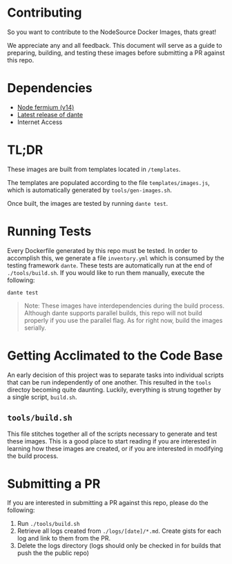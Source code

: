 # Contributing

So you want to contribute to the NodeSource Docker Images, thats great!

We appreciate any and all feedback. This document will serve as a guide to preparing, building, and testing these images before submitting a PR against this repo.

# Dependencies

* [Node fermium (v14)](https://github.com/nodesource/distributions#installation-instructions)
* [Latest release of dante](https://github.com/retrohacker/dante)
* Internet Access

# TL;DR

These images are built from templates located in `/templates`.

The templates are populated according to the file `templates/images.js`, which is automatically generated by `tools/gen-images.sh`.

Once built, the images are tested by running `dante test`.

# Running Tests

Every Dockerfile generated by this repo must be tested. In order to accomplish this, we generate a file `inventory.yml` which is consumed by the testing framework `dante`. These tests are automatically run at the end of `./tools/build.sh`. If you would like to run them manually, execute the following:

`dante test`

> Note: These images have interdependencies during the build process. Although dante supports parallel builds, this repo will not build properly if you use the parallel flag. As for right now, build the images serially.

# Getting Acclimated to the Code Base

An early decision of this project was to separate tasks into individual scripts that can be run independently of one another. This resulted in the `tools` directoy becoming quite daunting. Luckily, everything is strung together by a single script, `build.sh`.

## `tools/build.sh`

This file stitches together all of the scripts necessary to generate and test these images. This is a good place to start reading if you are interested in learning how these images are created, or if you are interested in modifying the build process.

# Submitting a PR

If you are interested in submitting a PR against this repo, please do the following:

1. Run `./tools/build.sh`
2. Retrieve all logs created from `./logs/[date]/*.md`. Create gists for each log and link to them from the PR.
3. Delete the logs directory (logs should only be checked in for builds that push the the public repo)
